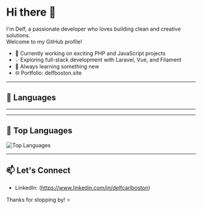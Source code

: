 <link rel="stylesheet" type='text/css' href="https://cdn.jsdelivr.net/gh/devicons/devicon@latest/devicon.min.css" />
          
# Hi there 👋

I'm Delf, a passionate developer who loves building clean and creative solutions.  
Welcome to my GitHub profile!

- 🔭 Currently working on exciting PHP and JavaScript projects  
- 💡 Exploring full-stack development with Laravel, Vue, and Filament  
- 🎯 Always learning something new  
- 🌐 Portfolio: delfboston.site

---
## 🚀 Languages

<i class="devicon-laravel-original-wordmark colored"></i>
          
          
---
---
## 🚀 Top Languages

![Top Languages](https://github-readme-stats.vercel.app/api/top-langs/?username=derufu&layout=compact&theme=radical&hide_border=true)

---

## 📫 Let's Connect

- LinkedIn: (https://www.linkedin.com/in/delfcarlboston)

Thanks for stopping by! ⭐
